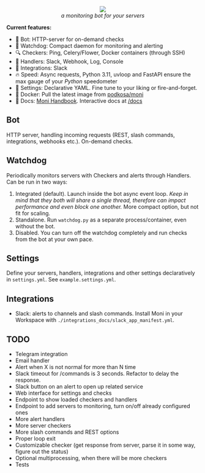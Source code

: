 <p align="center">
<a href="https://podkosa.github.io/moni/" title="Moni Docs"><img src="https://repository-images.githubusercontent.com/557768275/74d0d325-9309-4293-af48-3daf6f129a1c"></a>
<br>
<em>a monitoring bot for your servers</em>
</p>

**Current features:**

- :robot: Bot: HTTP-server for on-demand checks
- :dog: Watchdog: Compact daemon for monitoring and alerting
- :mag: Checkers: Ping, Celery/Flower, Docker containers (through SSH)
- :loudspeaker: Handlers: Slack, Webhook, Log, Console
- :speech_balloon: Integrations: Slack
- :fire: Speed: Async requests, Python 3.11, uvloop and FastAPI ensure the max gauge of your *Python* 
speedometer
- :hibiscus: Settings: Declarative YAML. Fine tune to your liking or fire-and-forget.
- :whale2: Docker: Pull the latest image from <a href="https://hub.docker.com/repository/docker/podkosa/moni" title="DockerHub">podkosa/moni</a>
- :notebook: Docs: <a href="https://podkosa.github.io/moni/" title="Moni Docs">Moni Handbook</a>. Interactive docs at <a href="http://localhost:6767/docs" title="OpenAPI">/docs</a>

## Bot

HTTP server, handling incoming requests (REST, slash commands, integrations, webhooks etc.). On-demand checks.

## Watchdog

Periodically monitors servers with Checkers and alerts through Handlers.
Can be run in two ways:

1. Integrated (default).
Launch inside the bot async event loop. *Keep in mind that they both will share a single thread, therefore can impact performance and even block one another.*
More compact option, but not fit for scaling.
2. Standalone.
Run `watchdog.py` as a separate process/container, even without the bot.
3. Disabled.
You can turn off the watchdog completely and run checks from the bot at your own pace.

## Settings

Define your servers, handlers, integrations and other settings declaratively in `settings.yml`. See `example.settings.yml`.<br>

## Integrations

- Slack: alerts to channels and slash commands. Install Moni in your Workspace with `./integrations_docs/slack_app_manifest.yml`.

## TODO

- Telegram integration
- Email handler
- Alert when X is not normal for more than N time
- Slack timeout for /commands is 3 seconds. Refactor to delay the response.
- Slack button on an alert to open up related service
- Web interface for settings and checks
- Endpoint to show loaded checkers and handlers
- Endpoint to add servers to monitoring, turn on/off already configured ones
- More alert handlers
- More server checkers
- More slash commands and REST options
- Proper loop exit
- Customizable checker (get response from server, parse it in some way, figure out the status)
- Optional multiprocessing, when there will be more checkers
- Tests
